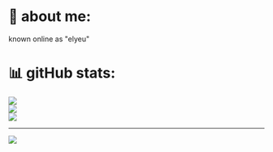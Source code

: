 # 💫 about me:
known online as "elyeu"

# 📊 gitHub stats:
![](https://github-readme-stats-git-masterrstaa-rickstaa.vercel.app/api?username=liyeu&theme=chartreuse-dark&hide_border=false&include_all_commits=false&count_private=false)<br/>
![](https://github-readme-streak-stats-git-masterrstaa-rickstaa.herokuapp.com/?user=liyeu&theme=chartreuse-dark&hide_border=false)<br/>
![](https://github-readme-stats-git-masterrstaa-rickstaa.vercel.app/api/top-langs/?username=liyeu&theme=chartreuse-dark&hide_border=false&include_all_commits=false&count_private=false&layout=compact)

---
[![](https://visitcount.itsvg.in/api?id=liyeu&icon=7&color=12)](https://visitcount.itsvg.in)

<!-- Proudly created with GPRM ( https://gprm.itsvg.in ) -->
